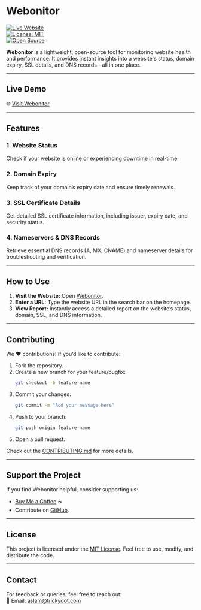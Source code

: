 # **Webonitor**  
[![Live Website](https://img.shields.io/badge/Live_Website-webonitor.xyz-blue)](https://webonitor.xyz)  
[![License: MIT](https://img.shields.io/badge/License-MIT-green.svg)](LICENSE)  
[![Open Source](https://badges.frapsoft.com/os/v1/open-source.svg?v=103)](https://opensource.org/)

**Webonitor** is a lightweight, open-source tool for monitoring website health and performance. It provides instant insights into a website's status, domain expiry, SSL details, and DNS records—all in one place.  

---

## **Live Demo**  
🌐 [Visit Webonitor](https://webonitor.xyz)  

---

## **Features**  

### 1. **Website Status**  
Check if your website is online or experiencing downtime in real-time.  

### 2. **Domain Expiry**  
Keep track of your domain’s expiry date and ensure timely renewals.  

### 3. **SSL Certificate Details**  
Get detailed SSL certificate information, including issuer, expiry date, and security status.  

### 4. **Nameservers & DNS Records**  
Retrieve essential DNS records (A, MX, CNAME) and nameserver details for troubleshooting and verification.  

---

## **How to Use**  

1. **Visit the Website:** Open [Webonitor](https://webonitor.xyz).  
2. **Enter a URL:** Type the website URL in the search bar on the homepage.  
3. **View Report:** Instantly access a detailed report on the website’s status, domain, SSL, and DNS information.  

---

## **Contributing**  

We ❤️ contributions! If you’d like to contribute:  

1. Fork the repository.  
2. Create a new branch for your feature/bugfix:  
   ```bash
   git checkout -b feature-name
   ```  
3. Commit your changes:  
   ```bash
   git commit -m "Add your message here"
   ```  
4. Push to your branch:  
   ```bash
   git push origin feature-name
   ```  
5. Open a pull request.  

Check out the [CONTRIBUTING.md](CONTRIBUTING.md) for more details.  

---

## **Support the Project**  

If you find Webonitor helpful, consider supporting us:  

- [Buy Me a Coffee](https://buymeacoffee.com/aslamvrtly) ☕  
- Contribute on [GitHub](https://github.com/aslamvrtly/webonitor.git).  

---

## **License**  

This project is licensed under the [MIT License](LICENSE). Feel free to use, modify, and distribute the code.  

---

## **Contact**  

For feedback or queries, feel free to reach out:  
📧 Email: [aslam@trickydot.com](mailto:aslam@trickydot.com)  
